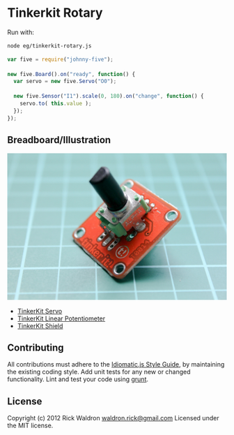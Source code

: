 # Tinkerkit Rotary

Run with:
```bash
node eg/tinkerkit-rotary.js
```


```javascript
var five = require("johnny-five");

new five.Board().on("ready", function() {
  var servo = new five.Servo("O0");

  new five.Sensor("I1").scale(0, 180).on("change", function() {
    servo.to( this.value );
  });
});


```


## Breadboard/Illustration


![docs/breadboard/tinkerkit-rotary.png](breadboard/tinkerkit-rotary.png)



- [TinkerKit Servo](http://www.tinkerkit.com/servo/)
- [TinkerKit Linear Potentiometer](http://www.tinkerkit.com/linear-pot/)
- [TinkerKit Shield](http://www.tinkerkit.com/shield/)





## Contributing
All contributions must adhere to the [Idiomatic.js Style Guide](https://github.com/rwldrn/idiomatic.js),
by maintaining the existing coding style. Add unit tests for any new or changed functionality. Lint and test your code using [grunt](https://github.com/cowboy/grunt).

## License
Copyright (c) 2012 Rick Waldron <waldron.rick@gmail.com>
Licensed under the MIT license.
